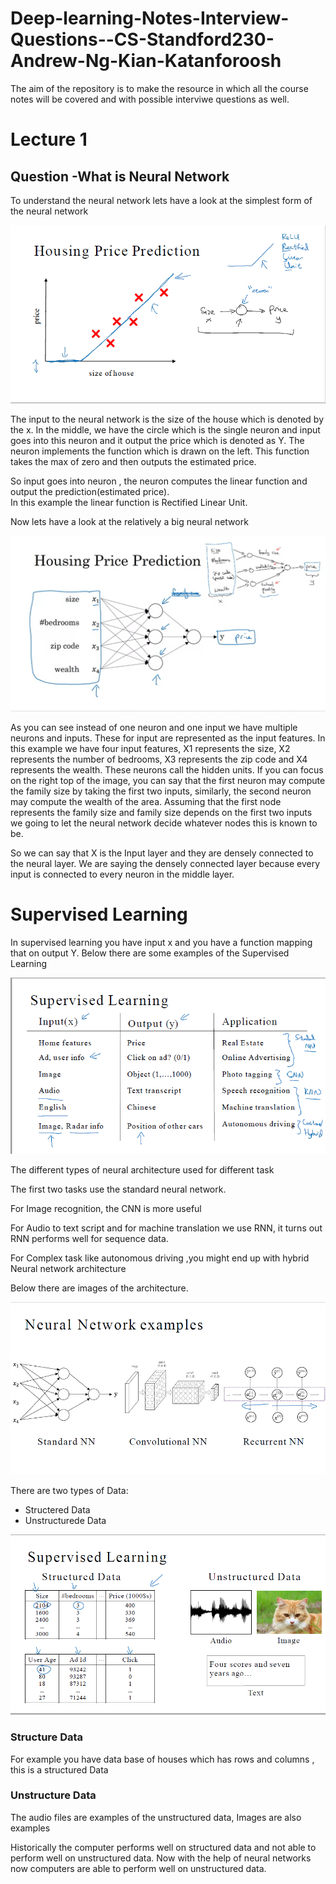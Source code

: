 # Deep-learning-Notes-Interview-Questions--CS-Standford230-Andrew-Ng-Kian-Katanforoosh
The aim of the repository is to make the resource in which all the course notes will be covered and with possible interviwe questions as well.



# Lecture 1

##  Question -What is Neural Network

To understand the neural network lets have a look at the simplest form of the neural network


![Example2](https://raw.githubusercontent.com/106AbdulBasit/Deep-learning-Notes-Interview-Questions--CS-Standford230-Andrew-Ng-Kian-Katanforoosh/main/Images/Single%20Neuron.PNG)

The input to the neural network is the size of the house which is denoted by the x.  In the middle, we have the circle which is the single neuron and input goes into this neuron and it output the price which is denoted as Y. The neuron implements the function which is drawn on the left. This function takes the max of zero and then outputs the estimated price. 

So input goes into neuron , the neuron computes the linear function and output the prediction(estimated price).  
 In this example the linear function is Rectified Linear Unit.
 
 Now lets have a look at the relatively a big neural network
 
 ![Simple Neural Networl](https://raw.githubusercontent.com/106AbdulBasit/Deep-learning-Notes-Interview-Questions--CS-Standford230-Andrew-Ng-Kian-Katanforoosh/main/Images/Simple%20Neural%20Network.PNG)


As you can see instead of one neuron and one input we have multiple neurons and inputs.  These for input are represented as the input features. In this example we have four input features, X1 represents the size, X2 represents the number of bedrooms, X3 represents the zip code and X4 represents the wealth.  These neurons call the hidden units. If you can focus on the right top of the image, you can say that the first neuron may compute the family size by taking the first two inputs, similarly, the second neuron may compute the wealth of the area. Assuming that the first node represents the family size and family size depends on the first two inputs we going to let the neural network decide whatever nodes this is known to be.

 So we can say that X is the Input layer and they are densely connected to the neural layer. We are saying the densely connected layer because every input is connected to every neuron in the middle layer.
 
 
 # Supervised Learning
 
 In supervised learning you have input x and you  have a function mapping that on output Y.  Below there are some examples of the Supervised Learning
 
 ![Supervised Learning](https://raw.githubusercontent.com/106AbdulBasit/Deep-learning-Notes-Interview-Questions--CS-Standford230-Andrew-Ng-Kian-Katanforoosh/main/Images/Supervised%20Learning.PNG)
 
 
The different types of neural architecture used for different task
 
 The first two tasks use the standard neural network.
 
 For Image recognition, the CNN is more useful
 
 For  Audio to text script and for machine translation we use RNN, it turns out RNN performs well for sequence data.
 
 For Complex task like autonomous driving ,you might end up with hybrid Neural network architecture
 
 Below there are images of the architecture.

 
 ![NN Types](https://raw.githubusercontent.com/106AbdulBasit/Deep-learning-Notes-Interview-Questions--CS-Standford230-Andrew-Ng-Kian-Katanforoosh/main/Images/Neural%20Network%20Examples.PNG)
 
 There are two types of Data:
 - Structered Data
 - Unstructurede Data

![Structure and Unstructure Data](https://raw.githubusercontent.com/106AbdulBasit/Deep-learning-Notes-Interview-Questions--CS-Standford230-Andrew-Ng-Kian-Katanforoosh/main/Images/Structered%20%26%20Unstruct%20data.PNG)

### Structure Data
For example you have data base of houses which has rows and columns , this is a structured Data

### Unstructure Data

The audio files are examples of the unstructured data, Images are also examples

Historically the computer performs well on structured data and not able to perform well on unstructured data. Now with the help of neural networks now computers are able to perform well on unstructured data.



 
 

 
